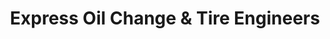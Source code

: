 ---
title: "Express Oil Change & Tire Engineers"
url: /mechanicsville/express-oil-change-und-tire-engineers/
shop: Reifen
---